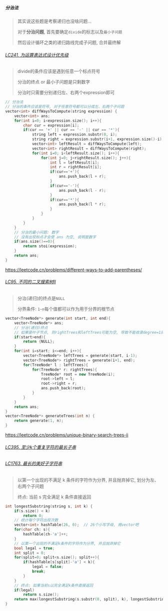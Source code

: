 ##### 分治法

> 其实说这些题是考察递归也没啥问题...
> 
> 对于**分治问题**, 首先要确定`divide`的标志以及`最小子问题`
> 
> 然后设计循环之类的递归路线完成子问题, 合并最终解


###### [LC241. 为运算表达式设计优先级](https://github.com/MyLeetCodeRecord/cpp-leetcode/blob/master/workspace/241.%E4%B8%BA%E8%BF%90%E7%AE%97%E8%A1%A8%E8%BE%BE%E5%BC%8F%E8%AE%BE%E8%AE%A1%E4%BC%98%E5%85%88%E7%BA%A7.cpp)

> divide的条件应该是遇到任意一个标点符号
> 
> 分治的终点 or 最小子问题是只剩数字
> 
> 分治时只需要分别递归左、右两个expression即可

```CPP
// 分治法
// 分治的条件应该是符号, 对于任意符号都可以分成左、右两个子问题
vector<int> diffWaysToCompute(string expression) {
    vector<int> ans;
    for(int i=0; i<expression.size(); i++){
        char cur = expression[i];
        if(cur == '+' || cur == '-' || cur == '*'){
            string left = expression.substr(0, i);
            string right = expression.substr(i+1, expression.size()-i);
            vector<int> leftResult = diffWaysToCompute(left);
            vector<int> rightResult = diffWaysToCompute(right);
            for(int i=0; i<leftResult.size(); i++){
                for(int j=0; j<rightResult.size(); j++){
                    int l = leftResult[i];
                    int r = rightResult[i];
                    if(cur=='+'){
                        ans.push_back(l + r);
                    }
                    if(cur=='-'){
                        ans.push_back(l - r);
                    }
                    if(cur=='*'){
                        ans.push_back(l * r);
                    }
                }
            }
        }
    }
    // 分治的最小问题: 数字
    // 没有出现标点才会使 ans 为空, 说明是数字
    if(ans.size()==0){
        return stoi(expression);
    }
    return ans;
}
```

https://leetcode.cn/problems/different-ways-to-add-parentheses/


###### [LC95. 不同的二叉搜索树Ⅱ]()

> 分治(递归)的终点是`NULL`
>
> 分界条件: `1~n`每个值都可以作为用于分界的根节点

```CPP
vector<TreeNode*> generate(int start, int end){
    vector<TreeNode*> ans;
    // 分治(递归)终点
    // 如果是叶子节点, 则rightTrees和leftTrees可能为空, 导致不能收录degree=1的节点
    if(start>end){
        return {NULL};
    }
    for(int i=start; i<=end; i++){
        vector<TreeNode*> leftTrees = generate(start, i-1);
        vector<TreeNode*> rightTrees = generate(i+1, end);
        for(TreeNode* l : leftTrees){
            for(TreeNode* r: rightTrees){
                TreeNode* root = new TreeNode(i);
                root->left = l;
                root->right = r;
                ans.push_back(root);
            }
        }
    }
    return ans;
}
vector<TreeNode*> generateTrees(int n) {
    return generate(1, n);
}
```

https://leetcode.cn/problems/unique-binary-search-trees-ii


###### [LC395. 至少k个重复字符的最长子串](https://github.com/MyLeetCodeRecord/cpp-leetcode/blob/master/workspace/395.%E8%87%B3%E5%B0%91%E6%9C%89-k-%E4%B8%AA%E9%87%8D%E5%A4%8D%E5%AD%97%E7%AC%A6%E7%9A%84%E6%9C%80%E9%95%BF%E5%AD%90%E4%B8%B2.cpp)

###### [LC1763. 最长的美好子字符串](https://github.com/MyLeetCodeRecord/cpp-leetcode/blob/master/workspace/1763.%E6%9C%80%E9%95%BF%E7%9A%84%E7%BE%8E%E5%A5%BD%E5%AD%90%E5%AD%97%E7%AC%A6%E4%B8%B2.cpp)

> 以第一个出现的不满足 k 条件的字符作为分界, 并且抛弃掉它, 划分为左、右两个子问题
> 
> 终点: 当前 s 完全满足 k 条件直接返回

```CPP
int longestSubstring(string s, int k) {
    if(s.size() < k)
        return 0;
    // 统计每个字符出现次数
    vector<int> hashTable(26, 0);  // 26个小写字母, 用vector吧
    for(char ch: s){
        hashTable[ch-'a']++;
    }
    // 以第一个出现的不满足k条件的字符作为分界, 并且抛弃掉它
    bool legal = true;
    int split = 0;
    for(split=0; split<s.size(); split++){
        if(hashTable[s[split]-'a'] < k){
            legal = false;
            break;
        }
    }
    // 终点: 如果当前s以完全满足k条件直接返回
    if(legal)
        return s.size();
    return max(longestSubstring(s.substr(0, split), k), longestSubstring(s.substr(split+1, s.size()-split-1), k));
}
```
